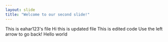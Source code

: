 ```yaml
---
layout: slide
title: "Welcome to our second slide!"
---
```


This is eahar123's file
Hi this is updated file
This is edited code
Use the left arrow to go back!
Hello world
